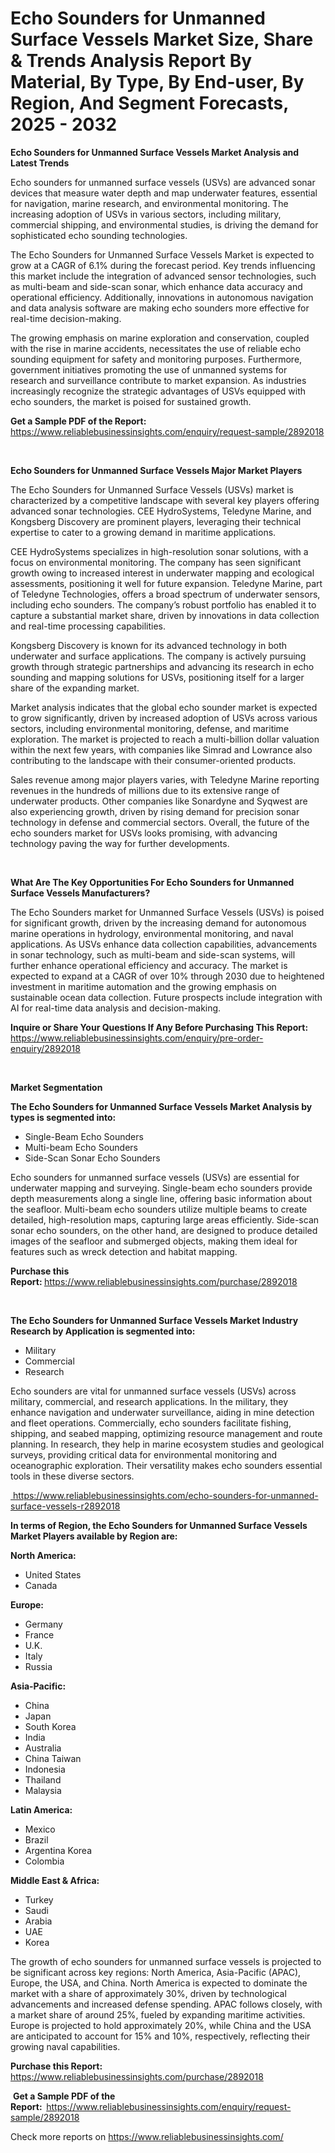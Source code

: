 <p><h1>Echo Sounders for Unmanned Surface Vessels Market Size, Share & Trends Analysis Report By Material, By Type, By End-user, By Region, And Segment Forecasts, 2025 - 2032</h1></p><p><strong>Echo Sounders for Unmanned Surface Vessels Market Analysis and Latest Trends</strong></p>
<p><p>Echo sounders for unmanned surface vessels (USVs) are advanced sonar devices that measure water depth and map underwater features, essential for navigation, marine research, and environmental monitoring. The increasing adoption of USVs in various sectors, including military, commercial shipping, and environmental studies, is driving the demand for sophisticated echo sounding technologies.</p><p>The Echo Sounders for Unmanned Surface Vessels Market is expected to grow at a CAGR of 6.1% during the forecast period. Key trends influencing this market include the integration of advanced sensor technologies, such as multi-beam and side-scan sonar, which enhance data accuracy and operational efficiency. Additionally, innovations in autonomous navigation and data analysis software are making echo sounders more effective for real-time decision-making.</p><p>The growing emphasis on marine exploration and conservation, coupled with the rise in marine accidents, necessitates the use of reliable echo sounding equipment for safety and monitoring purposes. Furthermore, government initiatives promoting the use of unmanned systems for research and surveillance contribute to market expansion. As industries increasingly recognize the strategic advantages of USVs equipped with echo sounders, the market is poised for sustained growth.</p></p>
<p><strong>Get a Sample PDF of the Report:&nbsp;</strong> <a href="https://www.reliablebusinessinsights.com/enquiry/request-sample/2892018?utm_campaign=2738&utm_medium=2&utm_source=Github&utm_content=ia&utm_term=15032025&utm_id=echo-sounders-for-unmanned-surface-vessels">https://www.reliablebusinessinsights.com/enquiry/request-sample/2892018</a></p>
<p>&nbsp;</p>
<p><strong>Echo Sounders for Unmanned Surface Vessels Major Market Players</strong></p>
<p><p>The Echo Sounders for Unmanned Surface Vessels (USVs) market is characterized by a competitive landscape with several key players offering advanced sonar technologies. CEE HydroSystems, Teledyne Marine, and Kongsberg Discovery are prominent players, leveraging their technical expertise to cater to a growing demand in maritime applications.</p><p>CEE HydroSystems specializes in high-resolution sonar solutions, with a focus on environmental monitoring. The company has seen significant growth owing to increased interest in underwater mapping and ecological assessments, positioning it well for future expansion. Teledyne Marine, part of Teledyne Technologies, offers a broad spectrum of underwater sensors, including echo sounders. The company’s robust portfolio has enabled it to capture a substantial market share, driven by innovations in data collection and real-time processing capabilities.</p><p>Kongsberg Discovery is known for its advanced technology in both underwater and surface applications. The company is actively pursuing growth through strategic partnerships and advancing its research in echo sounding and mapping solutions for USVs, positioning itself for a larger share of the expanding market.</p><p>Market analysis indicates that the global echo sounder market is expected to grow significantly, driven by increased adoption of USVs across various sectors, including environmental monitoring, defense, and maritime exploration. The market is projected to reach a multi-billion dollar valuation within the next few years, with companies like Simrad and Lowrance also contributing to the landscape with their consumer-oriented products.</p><p>Sales revenue among major players varies, with Teledyne Marine reporting revenues in the hundreds of millions due to its extensive range of underwater products. Other companies like Sonardyne and Syqwest are also experiencing growth, driven by rising demand for precision sonar technology in defense and commercial sectors. Overall, the future of the echo sounders market for USVs looks promising, with advancing technology paving the way for further developments.</p></p>
<p>&nbsp;</p>
<p><strong>What Are The Key Opportunities For Echo Sounders for Unmanned Surface Vessels Manufacturers?</strong></p>
<p><p>The Echo Sounders market for Unmanned Surface Vessels (USVs) is poised for significant growth, driven by the increasing demand for autonomous marine operations in hydrology, environmental monitoring, and naval applications. As USVs enhance data collection capabilities, advancements in sonar technology, such as multi-beam and side-scan systems, will further enhance operational efficiency and accuracy. The market is expected to expand at a CAGR of over 10% through 2030 due to heightened investment in maritime automation and the growing emphasis on sustainable ocean data collection. Future prospects include integration with AI for real-time data analysis and decision-making.</p></p>
<p><strong>Inquire or Share Your Questions If Any Before Purchasing This Report:</strong> <a href="https://www.reliablebusinessinsights.com/enquiry/pre-order-enquiry/2892018?utm_campaign=2738&utm_medium=2&utm_source=Github&utm_content=ia&utm_term=15032025&utm_id=echo-sounders-for-unmanned-surface-vessels">https://www.reliablebusinessinsights.com/enquiry/pre-order-enquiry/2892018</a></p>
<p>&nbsp;</p>
<p><strong>Market Segmentation</strong></p>
<p><strong>The Echo Sounders for Unmanned Surface Vessels Market Analysis by types is segmented into:</strong></p>
<p><ul><li>Single-Beam Echo Sounders</li><li>Multi-beam Echo Sounders</li><li>Side-Scan Sonar Echo Sounders</li></ul></p>
<p><p>Echo sounders for unmanned surface vessels (USVs) are essential for underwater mapping and surveying. Single-beam echo sounders provide depth measurements along a single line, offering basic information about the seafloor. Multi-beam echo sounders utilize multiple beams to create detailed, high-resolution maps, capturing large areas efficiently. Side-scan sonar echo sounders, on the other hand, are designed to produce detailed images of the seafloor and submerged objects, making them ideal for features such as wreck detection and habitat mapping.</p></p>
<p><strong>Purchase this Report:&nbsp;</strong><a href="https://www.reliablebusinessinsights.com/purchase/2892018?utm_campaign=2738&utm_medium=2&utm_source=Github&utm_content=ia&utm_term=15032025&utm_id=echo-sounders-for-unmanned-surface-vessels">https://www.reliablebusinessinsights.com/purchase/2892018</a></p>
<p>&nbsp;</p>
<p><strong>The Echo Sounders for Unmanned Surface Vessels Market Industry Research by Application is segmented into:</strong></p>
<p><ul><li>Military</li><li>Commercial</li><li>Research</li></ul></p>
<p><p>Echo sounders are vital for unmanned surface vessels (USVs) across military, commercial, and research applications. In the military, they enhance navigation and underwater surveillance, aiding in mine detection and fleet operations. Commercially, echo sounders facilitate fishing, shipping, and seabed mapping, optimizing resource management and route planning. In research, they help in marine ecosystem studies and geological surveys, providing critical data for environmental monitoring and oceanographic exploration. Their versatility makes echo sounders essential tools in these diverse sectors.</p></p>
<p><a href="https://www.reliablebusinessinsights.com/echo-sounders-for-unmanned-surface-vessels-r2892018?utm_campaign=2738&utm_medium=2&utm_source=Github&utm_content=ia&utm_term=15032025&utm_id=echo-sounders-for-unmanned-surface-vessels">&nbsp;https://www.reliablebusinessinsights.com/echo-sounders-for-unmanned-surface-vessels-r2892018</a></p>
<p><strong>In terms of Region, the Echo Sounders for Unmanned Surface Vessels Market Players available by Region are:</strong></p>
<p>
    <p> <strong> North America: </strong>
        <ul>
            <li>United States</li>
            <li>Canada</li>
        </ul>
        </p> 
    <p> <strong> Europe: </strong>
        <ul>
            <li>Germany</li>
            <li>France</li>
            <li>U.K.</li>
            <li>Italy</li>
            <li>Russia</li>
        </ul>
        </p> 
    <p> <strong> Asia-Pacific: </strong>
        <ul>
            <li>China</li>
            <li>Japan</li>
            <li>South Korea</li>
            <li>India</li>
            <li>Australia</li>
            <li>China Taiwan</li>
            <li>Indonesia</li>
            <li>Thailand</li>
            <li>Malaysia</li>
        </ul>
        </p> 
    <p> <strong> Latin America: </strong>
        <ul>
            <li>Mexico</li>
            <li>Brazil</li>
            <li>Argentina Korea</li>
            <li>Colombia</li>
        </ul>
        </p> 
    <p> <strong> Middle East & Africa: </strong>
        <ul>
            <li>Turkey</li>
            <li>Saudi</li>
            <li>Arabia</li>
            <li>UAE</li>
            <li>Korea</li>
        </ul>
    </p>
    </p>
<p><p>The growth of echo sounders for unmanned surface vessels is projected to be significant across key regions: North America, Asia-Pacific (APAC), Europe, the USA, and China. North America is expected to dominate the market with a share of approximately 30%, driven by technological advancements and increased defense spending. APAC follows closely, with a market share of around 25%, fueled by expanding maritime activities. Europe is projected to hold approximately 20%, while China and the USA are anticipated to account for 15% and 10%, respectively, reflecting their growing naval capabilities.</p></p>
<p><strong>Purchase this Report: </strong><a href="https://www.reliablebusinessinsights.com/purchase/2892018?utm_campaign=2738&utm_medium=2&utm_source=Github&utm_content=ia&utm_term=15032025&utm_id=echo-sounders-for-unmanned-surface-vessels">https://www.reliablebusinessinsights.com/purchase/2892018</a></p>
<p>&nbsp;<strong>Get a Sample PDF of the Report:&nbsp;&nbsp;</strong><a href="https://www.reliablebusinessinsights.com/enquiry/request-sample/2892018?utm_campaign=2738&utm_medium=2&utm_source=Github&utm_content=ia&utm_term=15032025&utm_id=echo-sounders-for-unmanned-surface-vessels">https://www.reliablebusinessinsights.com/enquiry/request-sample/2892018</a></p>
<p><strong></strong></p>
<p>Check more reports on <a href="https://www.reliablebusinessinsights.com/?utm_campaign=2738&utm_medium=2&utm_source=Github&utm_content=ia&utm_term=15032025&utm_id=echo-sounders-for-unmanned-surface-vessels">https://www.reliablebusinessinsights.com/</a></p>